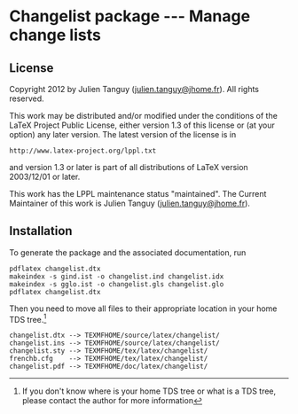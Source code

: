 Changelist package --- Manage change lists
==========================================

License
-------
Copyright 2012 by Julien Tanguy (julien.tanguy@jhome.fr).
All rights reserved.

This work may be distributed and/or modified under the conditions of
the LaTeX Project Public License, either version 1.3 of this license
or (at your option) any later version. The latest version of the
license is in

    http://www.latex-project.org/lppl.txt

and version 1.3 or later is part of all distributions of LaTeX
version 2003/12/01 or later.

This work has the LPPL maintenance status "maintained".
The Current Maintainer of this work is Julien Tanguy (julien.tanguy@jhome.fr).

Installation
------------
To generate the package and the associated documentation, run

    pdflatex changelist.dtx
    makeindex -s gind.ist -o changelist.ind changelist.idx
    makeindex -s gglo.ist -o changelist.gls changelist.glo
    pdflatex changelist.dtx

Then you need to move all files to their appropriate location in your home TDS tree.[^1]

    changelist.dtx --> TEXMFHOME/source/latex/changelist/
    changelist.ins --> TEXMFHOME/source/latex/changelist/
    changelist.sty --> TEXMFHOME/tex/latex/changelist/
    frenchb.cfg    --> TEXMFHOME/tex/latex/changelist/
    changelist.pdf --> TEXMFHOME/doc/latex/changelist/

[^1]: If you don't know where is your home TDS tree or what is a TDS tree,
      please contact the author for more information

